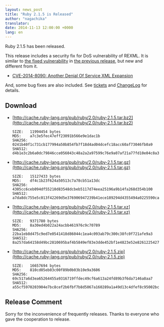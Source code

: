 ```yaml
---
layout: news_post
title: "Ruby 2.1.5 is Released"
author: "nagachika"
translator:
date: 2014-11-13 12:00:00 +0000
lang: en
---
```


Ruby 2.1.5 has been released.

This release includes a security fix for DoS vulnerability of REXML.
It is similar to [the fixed vulnerability](/en/news/2014/10/27/rexml-dos-cve-2014-8080/) in [the previous release](/en/news/2014/10/27/ruby-2-0-0-p594-is-released/), but new and different from it.

* [CVE-2014-8090: Another Denial Of Service XML Expansion](/en/news/2014/11/13/rexml-dos-cve-2014-8090/)

And, some bug fixes are also included.
See [tickets](https://bugs.ruby-lang.org/projects/ruby-21/issues?set_filter=1&amp;status_id=5)
and [ChangeLog](http://svn.ruby-lang.org/repos/ruby/tags/v2_1_5/ChangeLog) for details.

## Download

* [http://cache.ruby-lang.org/pub/ruby/2.0/ruby-2.1.5.tar.bz2](http://cache.ruby-lang.org/pub/ruby/2.0/ruby-2.1.5.tar.bz2)

      SIZE:   11994454 bytes
      MD5:    a7c3e5fec47eff23091b566e9e1dac1b
      SHA256: 0241b40f1c731cb177994a50b854fb7f18d4ad04dcefc18acc60af73046fb0a9
      SHA512: d4b1e3c2b6a0dc79846cce056043c48a2a2a97599c76e9a07af21a77fd10e04c8a34f3a60b6975181bff17b2c452af874fa073ad029549f3203e59095ab70196

* [http://cache.ruby-lang.org/pub/ruby/2.0/ruby-2.1.5.tar.gz](http://cache.ruby-lang.org/pub/ruby/2.0/ruby-2.1.5.tar.gz)

      SIZE:   15127433 bytes
      MD5:    df4c1b23f624a50513c7a78cb51a13dc
      SHA256: 4305cc6ceb094df55210d83548dcbeb5117d74eea25196a9b14fa268d354b100
      SHA512: a7da8dc755e5c013f42269d5e376906947239b41ece189294d4355494a0225590ca73b85261ddd60292934a8c432231c2308ecfa137ed9e347e68a2c1fc866c8

* [http://cache.ruby-lang.org/pub/ruby/2.0/ruby-2.1.5.tar.xz](http://cache.ruby-lang.org/pub/ruby/2.0/ruby-2.1.5.tar.xz)

      SIZE:   9371780 bytes
      MD5:    8a30ed4b022a24acbb461976c9c70789
      SHA256: 22ba1eb8d475c9ed7e0541418d86044c1ea4c093ab79c300c38fc0f721afe9a3
      SHA512: 8a257da64158d49bc2810695baf4b5849ef83e3dde452bf1e4823e52e8261225427d729fce2fb4e9b53d6d17ca9c96d491f242535c2f963738b74f90944e2a0b

* [http://cache.ruby-lang.org/pub/ruby/2.0/ruby-2.1.5.zip](http://cache.ruby-lang.org/pub/ruby/2.0/ruby-2.1.5.zip)

      SIZE:   16657694 bytes
      MD5:    810cd05eb03c00f89b0b03b10e9a3606
      SHA256: 69c517a6d3ea65264455a9316719ffdec49cf6a613a24fd89b3f6da7146a8aa7
      SHA512: a55cf5970203904e7bc8cef2b6fbf7b8d5067a160289a1a49d13c4dfef8c95002bcdf697f5d04d420ef663efad5ee80d5a9e4e7445c4db9a02f9cbc9e4b8444e

## Release Comment

Sorry for the inconvenience of frequently releases.
Thanks to everyone who gave the cooperation to release.
